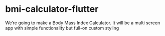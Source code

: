 # bmi-calculator-flutter
We’re going to make a Body Mass Index Calculator. It will be a multi screen app with simple functionality but full-on custom styling
